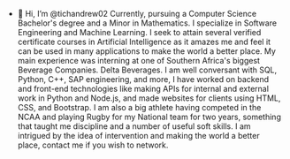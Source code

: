 - 👋 Hi, I’m @tichandrew02 Currently, pursuing a Computer Science Bachelor's degree and a Minor in Mathematics. I specialize in Software Engineering and Machine Learning. I seek to attain several verified certificate courses in Artificial Intelligence as it amazes me and feel it can be used in many applications to make the world a better place. My main experience was interning at one of Southern Africa's biggest Beverage Companies. Delta Beverages. I am well conversant with SQL, Python, C++, SAP engineering, and more, I have worked on backend and front-end technologies like making APIs for internal and external work in Python and Node.js, and made websites for clients using HTML, CSS, and Bootstrap.
I am also a big athlete having competed in the NCAA and playing Rugby for my National team for two years, something that taught me discipline and a number of useful soft skills. I am intrigued by the idea of intervention and making the world a better place, contact me if you wish to network.


<!---
tichandrew02/tichandrew02 is a ✨ special ✨ repository because its `README.md` (this file) appears on your GitHub profile.
You can click the Preview link to take a look at your changes.
--->
